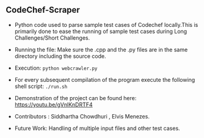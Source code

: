 ## CodeChef-Scraper

+ Python code used to parse sample test cases of Codechef locally.This is primarily done to ease the running of sample test cases during Long Challenges/Short Challenges.

+ Running the file: Make sure the .cpp and the .py files are in the same directory including the source code.

+ Execution:  ```python webcrawler.py ```

+ For every subsequent compilation of the program execute the following shell script:  ``` ./run.sh ```

+ Demonstration of the project can be found here: https://youtu.be/gVnlKnDRTF4

+ Contributors : Siddhartha Chowdhuri , Elvis Menezes.

+ Future Work:  Handling of multiple input files and other test cases.

